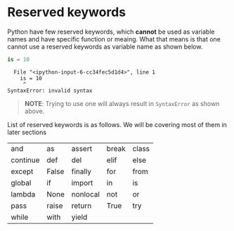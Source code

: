 
# Reserved keywords

Python have few reserved keywords, which **cannot** be used as variable names and have specific function or meaing. What that means is that one cannot use a reserved keywords as variable name as shown below. 


```python
is = 10
```


      File "<ipython-input-6-cc34fec5d1d4>", line 1
        is = 10
         ^
    SyntaxError: invalid syntax



> **NOTE**: Trying to use one will always result in `SyntaxError` as shown above.

List of reserved keywords is as follows. We will be covering most of them in later sections

| | | | | |
|--------|----------|---------|----------|--------|
| and      | as    | assert   | break | class |
| continue | def   | del      | elif  | else  |
| except   | False | finally  | for   | from  |
| global   | if    | import   | in    | is    |
| lambda   | None  | nonlocal | not   | or    |
| pass     | raise | return   | True  | try   |
| while    | with  | yield    |       |       |
